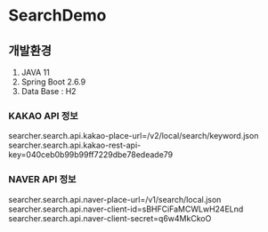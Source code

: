 # SearchDemo

## 개발환경
1. JAVA 11
2. Spring Boot 2.6.9 
3. Data Base : H2

### KAKAO API 정보
searcher.search.api.kakao-place-url=/v2/local/search/keyword.json
searcher.search.api.kakao-rest-api-key=040ceb0b99b99ff7229dbe78edeade79

### NAVER API 정보
searcher.search.api.naver-place-url=/v1/search/local.json
searcher.search.api.naver-client-id=sBHFCiFaMCWLwH24ELnd
searcher.search.api.naver-client-secret=q6w4MkCkoO
